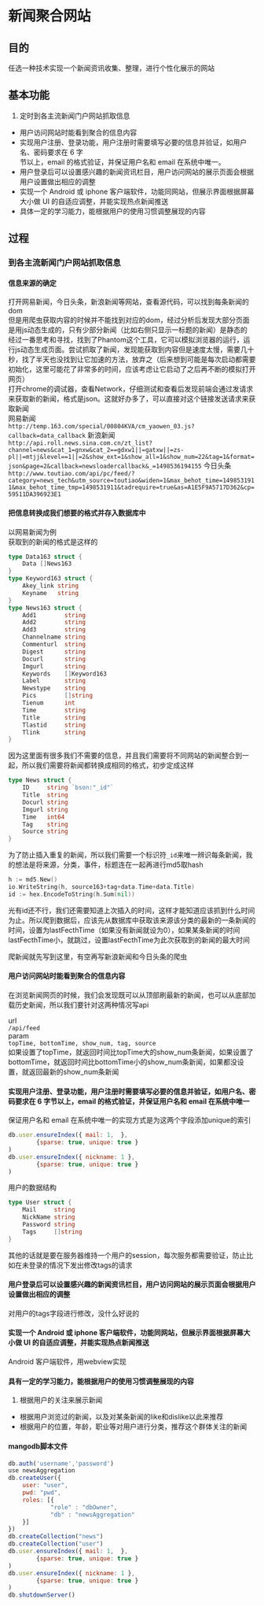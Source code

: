 # 新闻聚合网站
## 目的
任选一种技术实现一个新闻资讯收集、整理，进行个性化展示的网站

## 基本功能 1. 定时到各主流新闻门户网站抓取信息  - 用户访问网站时能看到聚合的信息内容  - 实现用户注册、登录功能，用户注册时需要填写必要的信息并验证，如用户名、密码要求在 6 字  节以上，email 的格式验证，并保证用户名和 email 在系统中唯一。  - 用户登录后可以设置感兴趣的新闻资讯栏目，用户访问网站的展示页面会根据用户设置做出相应的调整- 实现一个 Android 或 iphone 客户端软件，功能同网站，但展示界面根据屏幕大小做 UI 的自适应调整，并能实现热点新闻推送- 具体一定的学习能力，能根据用户的使用习惯调整展现的内容

## 过程
### 到各主流新闻门户网站抓取信息#### 信息来源的确定打开网易新闻，今日头条，新浪新闻等网站，查看源代码，可以找到每条新闻的dom  但是用爬虫获取内容的时候并不能找到对应的dom，经过分析后发现大部分页面是用js动态生成的，只有少部分新闻（比如右侧只显示一标题的新闻）是静态的经过一番思考和寻找，找到了Phantom这个工具，它可以模拟浏览器的运行，运行js动态生成页面。尝试抓取了新闻，发现能获取到内容但是速度太慢，需要几十秒，找了半天也没找到让它加速的方法，放弃之（后来想到可能是每次启动都需要初始化，这里可能花了非常多的时间，应该考虑让它启动了之后再不断的模拟打开网页）  打开chrome的调试器，查看Network，仔细测试和查看后发现前端会通过发请求来获取新的新闻，格式是json。这就好办多了，可以直接对这个链接发送请求来获取新闻  网易新闻  
`http://temp.163.com/special/00804KVA/cm_yaowen_03.js?callback=data_callback`新浪新闻  `http://api.roll.news.sina.com.cn/zt_list?channel=news&cat_1=gnxw&cat_2==gdxw1||=gatxw||=zs-pl||=mtjj&level==1||=2&show_ext=1&show_all=1&show_num=22&tag=1&format=json&page=2&callback=newsloadercallback&_=1498536194155`今日头条  `http://www.toutiao.com/api/pc/feed/?category=news_tech&utm_source=toutiao&widen=1&max_behot_time=1498531911&max_behot_time_tmp=1498531911&tadrequire=true&as=A1E5F9A5717D362&cp=59511DA396923E1`
#### 把信息转换成我们想要的格式并存入数据库中以网易新闻为例  
获取到的新闻的格式是这样的  

```go
type Data163 struct {
	Data []News163
}
type Keyword163 struct {
	Akey_link string
	Keyname   string
}
type News163 struct {
	Add1        string
	Add2        string
	Add3        string
	Channelname string
	Commenturl  string
	Digest      string
	Docurl      string
	Imgurl      string
	Keywords    []Keyword163
	Label       string
	Newstype    string
	Pics        []string
	Tienum      int
	Time        string
	Title       string
	Tlastid     string
	Tlink       string
}
```
因为这里面有很多我们不需要的信息，并且我们需要将不同网站的新闻整合到一起，所以我们需要将新闻都转换成相同的格式，初步定成这样

```go
type News struct {
	ID     string `bson:"_id"`
	Title  string
	Docurl string
	Imgurl string
	Time   int64
	Tag    string
	Source string
}
```

为了防止插入重复的新闻，所以我们需要一个标识符`_id`来唯一辨识每条新闻，我的想法是将来源，分类，事件，标题连在一起再进行md5取hash

```go
h := md5.New()
io.WriteString(h, source163+tag+data.Time+data.Title)
id := hex.EncodeToString(h.Sum(nil))
```

光有id还不行，我们还需要知道上次插入的时间，这样才能知道应该抓到什么时间为止。所以爬到数据后，应该先从数据库中获取该来源该分类的最新的一条新闻的时间，设置为lastFecthTime（如果没有新闻就设为0），如果某条新闻的时间lastFecthTime小，就跳过，设置lastFecthTime为此次获取到的新闻的最大时间

爬新闻就先写到这里，有空再写新浪新闻和今日头条的爬虫

#### 用户访问网站时能看到聚合的信息内容
在浏览新闻网页的时候，我们会发现既可以从顶部刷最新的新闻，也可以从底部加载历史新闻，所以我们要针对这两种情况写api

url  
`/api/feed`  
param  
`topTime, bottomTime, show_num, tag, source`  
如果设置了topTime，就返回时间比topTime大的show_num条新闻，如果设置了bottomTime，就返回时间比bottomTime小的show_num条新闻，如果都没设置，就返回最新的show_num条新闻  

#### 实现用户注册、登录功能，用户注册时需要填写必要的信息并验证，如用户名、密码要求在 6 字节以上，email 的格式验证，并保证用户名和 email 在系统中唯一
保证用户名和 email 在系统中唯一的实现方式是为这两个字段添加unique的索引

```js
db.user.ensureIndex({ mail: 1,  },
        {sparse: true, unique: true }
)
db.user.ensureIndex({ nickname: 1 },
        {sparse: true, unique: true }
)
```
用户的数据结构

```go
type User struct {
	Mail     string
	NickName string
	Password string
	Tags     []string
}
```
其他的话就是要在服务器维持一个用户的session，每次服务都需要验证，防止比如在未登录的情况下发出修改tags的请求

#### 用户登录后可以设置感兴趣的新闻资讯栏目，用户访问网站的展示页面会根据用户设置做出相应的调整

对用户的tags字段进行修改，没什么好说的

#### 实现一个 Android 或 iphone 客户端软件，功能同网站，但展示界面根据屏幕大小做 UI 的自适应调整，并能实现热点新闻推送

Android 客户端软件，用webview实现

#### 具有一定的学习能力，能根据用户的使用习惯调整展现的内容

1. 根据用户的关注来展示新闻  
* 根据用户浏览过的新闻，以及对某条新闻的like和dislike以此来推荐  
* 根据用户的位置，年龄，职业等对用户进行分类，推荐这个群体关注的新闻  

#### mangodb脚本文件

```js
db.auth('username','password')
use newsAggregation
db.createUser({
    user: "user",
    pwd: "pwd",
    roles: [{
            "role" : "dbOwner",
            "db" : "newsAggregation"
    }]
})
db.createCollection("news")
db.createCollection("user")
db.user.ensureIndex({ mail: 1,  },
        {sparse: true, unique: true }
)
db.user.ensureIndex({ nickname: 1 },
        {sparse: true, unique: true }
)
db.shutdownServer()
```
